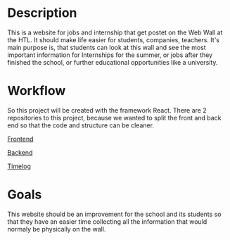 
# Description
This is a website for jobs and internship that get postet on the Web Wall at the HTL.
It should make life easier for students, companies, teachers. It's main purpose is, that students can look at this wall and see the most important information for Internships for the summer, or jobs after they finished the school, or further educational opportunities like a university.

# Workflow
So this project will be created with the framework React. There are 2 repositories to this project, because we wanted to split the front and back end so that the code and structure can be cleaner.

[Frontend](https://github.com/d-woegerbauer/job-info-wall-frontend)

[Backend](https://github.com/d-woegerbauer/job-info-wall-backend)

[Timelog](https://docs.google.com/spreadsheets/d/1bTbBqZqGvOnTD1WTLyDGUHa8uu4knvn3BS996A9__d4/edit#gid=0)

# Goals
This website should be an improvement for the school and its students so that they have an easier time collecting all the information that would normaly be physically on the wall.
